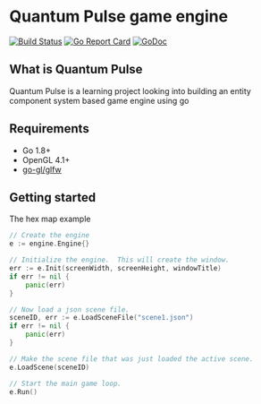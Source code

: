 # Quantum Pulse game engine

[![Build Status](https://travis-ci.org/Ariemeth/quantum-pulse.svg?branch=master)](https://travis-ci.org/Ariemeth/quantum-pulse)
[![Go Report Card](https://goreportcard.com/badge/github.com/ariemeth/quantum-pulse)](https://goreportcard.com/report/github.com/ariemeth/quantum-pulse)
[![GoDoc](https://godoc.org/github.com/Ariemeth/quantum-pulse?status.svg)](https://godoc.org/github.com/Ariemeth/quantum-pulse)

## What is Quantum Pulse

Quantum Pulse is a learning project looking into building an entity component system based game engine using go

## Requirements

- Go 1.8+
- OpenGL 4.1+
- [go-gl/glfw](https://github.com/go-gl/glfw)

## Getting started

The hex map example

```go
// Create the engine
e := engine.Engine{}

// Initialize the engine.  This will create the window.
err := e.Init(screenWidth, screenHeight, windowTitle)
if err != nil {
    panic(err)
}

// Now load a json scene file.
sceneID, err := e.LoadSceneFile("scene1.json")
if err != nil {
    panic(err)
}

// Make the scene file that was just loaded the active scene.
e.LoadScene(sceneID)

// Start the main game loop.
e.Run()
```
